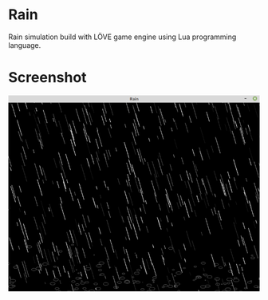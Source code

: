 # Rain
Rain simulation build with LÖVE game engine using Lua programming language.

# Screenshot
![Alt text](screenshot.png)
